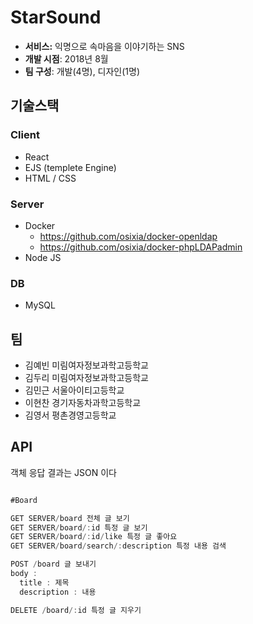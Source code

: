 StarSound
=============
- **서비스:** 익명으로 속마음을 이야기하는 SNS
- **개발 시점**: 2018년 8월
- **팀 구성**: 개발(4명), 디자인(1명)

## 기술스택
### Client
* React
* EJS (templete Engine)
* HTML / CSS
### Server
* Docker
  * https://github.com/osixia/docker-openldap
  * https://github.com/osixia/docker-phpLDAPadmin
* Node JS
### DB
* MySQL

## 팀
* 김예빈 미림여자정보과학고등학교
* 김두리 미림여자정보과학고등학교
* 김민근 서울아이티고등학교
* 이현찬 경기자동차과학고등학교
* 김영서 평촌경영고등학교

## API
객체 응답 결과는 JSON 이다

```js

#Board

GET SERVER/board 전체 글 보기
GET SERVER/board/:id 특정 글 보기
GET SERVER/board/:id/like 특정 글 좋아요
GET SERVER/board/search/:description 특정 내용 검색

POST /board 글 보내기
body : 
  title : 제목
  description : 내용

DELETE /board/:id 특정 글 지우기


```
